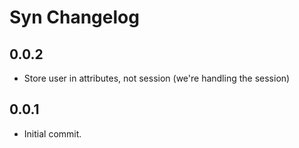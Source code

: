 # Syn Changelog
## 0.0.2
- Store user in attributes, not session (we're handling the session)

## 0.0.1
- Initial commit.